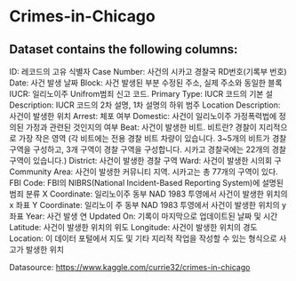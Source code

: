 # Crimes-in-Chicago
## Dataset contains the following columns:
ID: 레코드의 고유 식별자
Case Number: 사건의 시카고 경찰국 RD번호(기록부 번호)
Date: 사건 발생 날짜
Block: 사건 발생된 부분 수정된 주소, 실제 주소와 동일한 블록
IUCR: 일리노이주 Unifrom범죄 신고 코드.
Primary Type: IUCR 코드의 기본 설
Description: IUCR 코드의 2차 설명, 1차 설명의 하위 범주
Location Description: 사건이 발생한 위치
Arrest: 체포 여부
Domestic: 사건이 일리노이주 가정폭력법에 정의된 가정과 관련된 것인지의 여부
Beat: 사건이 발생한 비트. 비트란? 경찰이 지리적으로 가장 작은 영역 (각 비트에는 전용 경찰 비트 차량이 있습니다. 3~5개의 비트가 경찰 구역을 구성하고, 3개 구역이 경찰 구역을 구성합니다. 시카고 경찰국에는 22개의 경찰 구역이 있습니다.)
District: 사건이 발생한 경찰 구역
Ward: 사건이 발생한 시의회 구
Community Area: 사건이 발생한 커뮤니티 지역. 시카고는 총 77개의 구역이 있다.
FBI Code: FBI의 NIBRS(National Incident-Based Reporting System)에 설명된 범죄 분류
X Coordinate: 일리노이주 동부 NAD 1983 투영에서 사건이 발생한 위치의 x 좌표
Y Coordinate: 일리노이 주 동부 NAD 1983 투영에서 사건이 발생한 위치의 y 좌표
Year: 사건 발생 연
Updated On: 기록이 마지막으로 업데이트된 날짜 및 시간
Latitude: 사건이 발생한 위치의 위도
Longitude: 사건이 발생한 위치의 경도
Location: 이 데이터 포털에서 지도 및 기타 지리적 작업을 작성할 수 있는 형식으로 사고가 발생한 위치


Datasource: https://www.kaggle.com/currie32/crimes-in-chicago
